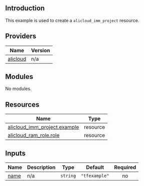 ## Introduction

This example is used to create a `alicloud_imm_project` resource.

<!-- BEGIN_TF_DOCS -->
## Providers

| Name | Version |
|------|---------|
| <a name="provider_alicloud"></a> [alicloud](#provider\_alicloud) | n/a |

## Modules

No modules.

## Resources

| Name | Type |
|------|------|
| [alicloud_imm_project.example](https://registry.terraform.io/providers/aliyun/alicloud/latest/docs/resources/imm_project) | resource |
| [alicloud_ram_role.role](https://registry.terraform.io/providers/aliyun/alicloud/latest/docs/resources/ram_role) | resource |

## Inputs

| Name | Description | Type | Default | Required |
|------|-------------|------|---------|:--------:|
| <a name="input_name"></a> [name](#input\_name) | n/a | `string` | `"tfexample"` | no |
<!-- END_TF_DOCS -->    